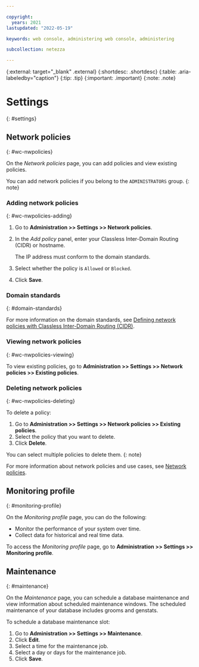 ```yaml
---

copyright:
  years: 2021
lastupdated: "2022-05-19"

keywords: web console, administering web console, administering

subcollection: netezza

---
```


{:external: target="_blank" .external}
{:shortdesc: .shortdesc}
{:table: .aria-labeledby="caption"}
{:tip: .tip}
{:important: .important}
{:note: .note}

# Settings
{: #settings}

## Network policies
{: #wc-nwpolicies}

On the *Network policies* page, you can add policies and view existing policies.

You can add network policies if you belong to the `ADMINISTRATORS` group.
{: note}

### Adding network policies
{: #wc-nwpolicies-adding}

1. Go to **Administration >> Settings >> Network policies**.
1. In the *Add policy* panel, enter your Classless Inter-Domain Routing (CIDR) or hostname.

   The IP address must conform to the domain standards.

1. Select whether the policy is `Allowed` or `Blocked`.
1. Click **Save**.

### Domain standards
{: #domain-standards}

For more information on the domain standards, see [Defining network policies with Classless Inter-Domain Routing (CIDR)](/docs/netezza?topic=netezza-network-policies#nw-cidr).

### Viewing network policies
{: #wc-nwpolicies-viewing}

To view existing policies, go to **Administration >> Settings >> Network policies >> Existing policies**.

### Deleting network policies
{: #wc-nwpolicies-deleting}

To delete a policy:
1. Go to **Administration >> Settings >> Network policies >> Existing policies**.
2. Select the policy that you want to delete.
3. Click **Delete**.

You can select multiple policies to delete them.
{: note}

For more information about network policies and use cases, see [Network policies](/docs/netezza?topic=netezza-network-policies).

## Monitoring profile
{: #monitoring-profile}

On the *Monitoring profile* page, you can do the following:

- Monitor the performance of your system over time.
- Collect data for historical and real time data.

To access the *Monitoring profile* page, go to **Administration >> Settings >> Monitoring profile**.

## Maintenance
{: #maintenance}

On the *Maintenance*  page, you can schedule a database maintenance and view information about scheduled maintenance windows. The scheduled maintenance of your database includes grooms and genstats.

To schedule a database maintenance slot:

1. Go to **Administration >> Settings >> Maintenance**.
1. Click **Edit**.
1. Select a time for the maintenance job.
1. Select a day or days for the maintenance job.
1. Click **Save**.
